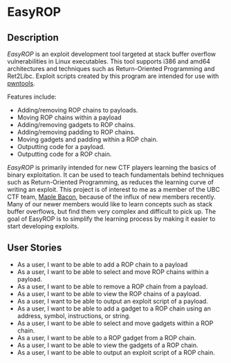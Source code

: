 # EasyROP

## Description

*EasyROP* is an exploit development tool targeted at stack buffer overflow vulnerabilities in Linux executables.
This tool supports i386 and amd64 architectures and techniques such as Return-Oriented Programming and Ret2Libc.
Exploit scripts created by this program are intended for use with [pwntools](https://github.com/Gallopsled/pwntools).

Features include:

- Adding/removing ROP chains to payloads.
- Moving ROP chains within a payload
- Adding/removing gadgets to ROP chains.
- Adding/removing padding to ROP chains.
- Moving gadgets and padding within a ROP chain.
- Outputting code for a payload.
- Outputting code for a ROP chain.

*EasyROP* is primarily intended for new CTF players learning the basics of binary exploitation.
It can be used to teach fundamentals behind techniques such as Return-Oriented Programming,
as reduces the learning curve of writing an exploit.
This project is of interest to me as a member of the UBC CTF team, [Maple Bacon](https://ubcctf.github.io/),
because of the influx of new members recently.
Many of our newer members would like to learn concepts such as stack buffer overflows,
but find them very complex and difficult to pick up.
The goal of EasyROP is to simplify the learning process by making it easier to start developing exploits.

## User Stories

- As a user, I want to be able to add a ROP chain to a payload
- As a user, I want to be able to select and move ROP chains within a payload.
- As a user, I want to be able to remove a ROP chain from a payload.
- As a user, I want to be able to view the ROP chains of a payload.
- As a user, I want to be able to output an exploit script of a payload.
- As a user, I want to be able to add a gadget to a ROP chain using an address, symbol, instructions, or string.
- As a user, I want to be able to select and move gadgets within a ROP chain.
- As a user, I want to be able to a ROP gadget from a ROP chain.
- As a user, I want to be able to view the gadgets of a ROP chain.
- As a user, I want to be able to output an exploit script of a ROP chain.
